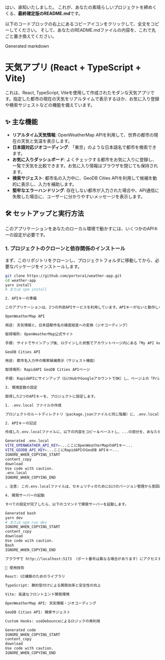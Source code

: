 はい、承知いたしました。
これが、あなたの素晴らしいプロジェクトを締めくくる、**最終確定版のREADME.md**です。

以下のコードブロックの右上にあるコピーアイコンをクリックして、全文をコピーしてください。
そして、あなたのREADME.mdファイルの内容を、これで丸ごと置き換えてください。

Generated markdown
# 天気アプリ (React + TypeScript + Vite)

これは、React, TypeScript, Viteを使用して作成されたモダンな天気アプリです。指定した都市の現在の天気をリアルタイムで表示するほか、お気に入り登録や検索サジェストなどの機能を備えています。

## ✨ 主な機能

*   **リアルタイム天気情報**: OpenWeatherMap APIを利用して、世界の都市の現在の天気と気温を表示します。
*   **日本語対応ジオコーディング**: 「東京」のような日本語名で都市を検索できます。
*   **お気に入りダッシュボード**: よくチェックする都市をお気に入りに登録し、一覧で天気を比較できます。お気に入り情報はブラウザを閉じても保持されます。
*   **検索サジェスト**: 都市名の入力中に、GeoDB Cities APIを利用して候補を動的に表示し、入力を補助します。
*   **堅牢なエラーハンドリング**: 存在しない都市が入力された場合や、API通信に失敗した場合に、ユーザーに分かりやすいメッセージを表示します。

## 🛠️ セットアップと実行方法

このアプリケーションをあなたのローカル環境で動かすには、いくつかのAPIキーの設定が必要です。

### 1. プロジェクトのクローンと依存関係のインストール

まず、このリポジトリをクローンし、プロジェクトフォルダに移動してから、必要なパッケージをインストールします。

```bash
git clone https://github.com/portora1/weather-app.git
cd weather-app
yarn install
# または npm install

2. APIキーの準備

このアプリケーションは、2つの外部APIサービスを利用しています。APIキーがないと動作しないため、以下の手順に従って取得と設定を行ってください。

OpenWeatherMap API

用途: 天気情報と、日本語都市名の緯度経度への変換（ジオコーディング）

取得場所: OpenWeatherMap公式サイト

手順: サイトでサインアップ後、ログインした状態でアカウントページ内にある「My API keys」メニューから取得できます。

GeoDB Cities API

用途: 都市名入力中の検索候補表示（サジェスト機能）

取得場所: RapidAPI GeoDB Cities APIページ

手順: RapidAPIにサインアップ（GitHubやGoogleアカウントでOK）し、ページ上の「Pricing」タブから無料の「Basic」プランにサブスクライブ（Subscribe）してください。その後、「Endpoints」タブに戻ると、X-RapidAPI-Keyとしてキーが表示されます。

3. 環境変数の設定

取得した2つのAPIキーを、プロジェクトに設定します。

1. .env.local ファイルの作成

プロジェクトのルートディレクトリ（package.jsonファイルと同じ階層）に、.env.localという名前のファイルを新しく作成してください。

2. APIキーの記述

作成した.env.localファイルに、以下の内容をコピー＆ペーストし、...の部分を、あなたが取得した実際のAPIキーに置き換えてください。

Generated .env.local
VITE_OPENWEATHER_API_KEY=...ここにOpenWeatherMapのAPIキー...
VITE_GEODB_API_KEY=...ここにRapidAPIのGeoDB APIキー...
IGNORE_WHEN_COPYING_START
content_copy
download
Use code with caution.
.env.local
IGNORE_WHEN_COPYING_END

⚠️ 注意: この.env.localファイルは、セキュリティのためにGitのバージョン管理から意図的に除外されています。APIキーなどの秘密の情報をGitHubに絶対にアップロードしないでください。

4. 開発サーバーの起動

すべての設定が完了したら、以下のコマンドで開発サーバーを起動します。

Generated bash
yarn dev
# または npm run dev
IGNORE_WHEN_COPYING_START
content_copy
download
Use code with caution.
Bash
IGNORE_WHEN_COPYING_END

ブラウザで http://localhost:5173 （ポート番号は異なる場合があります）にアクセスすると、アプリケーションが表示されます。

🚀 使用技術

React: UI構築のためのライブラリ

TypeScript: 静的型付けによる開発効率と安全性の向上

Vite: 高速なフロントエンド開発環境

OpenWeatherMap API: 天気情報・ジオコーディング

GeoDB Cities API: 検索サジェスト

Custom Hooks: useDebounceによるロジックの再利用

Generated code
IGNORE_WHEN_COPYING_START
content_copy
download
Use code with caution.
IGNORE_WHEN_COPYING_END